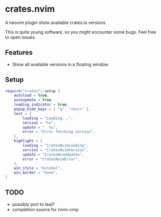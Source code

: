 # crates.nvim
A neovim plugin show available crates.io versions

This is quite young software, so you might encounter some bugs.
Feel free to open issues.

## Features
- Show all available versions in a floating window

## Setup
```lua
require("crates").setup {
    autoload = true,
    autoupdate = true,
    loading_indicator = true,
    popup_hide_keys = { "q", "<esc>" },
    text = {
        loading = "Loading...",
        version = "%s",
        update = "  %s",
        error = "Error fetching version",
    },
    highlight = {
        loading = "CratesNvimLoading",
        version = "CratesNvimVersion",
        update = "CratesNvimUpdate",
        error = "CratesNvimError",
    },
    win_style = "minimal",
    win_border = "none",
}
```

## TODO
- possibly port to teal?
- completion source for nivm-cmp

